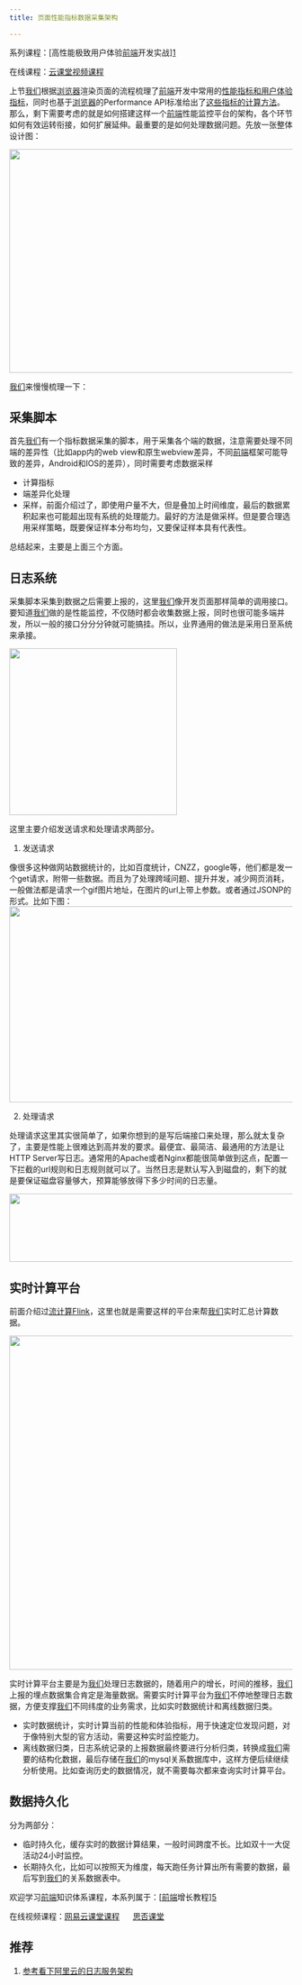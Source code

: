 ```yaml
---
title: 页面性能指标数据采集架构

---
```

系列课程：[高性能极致用户体验[前端](https://www.w3cdoc.com)开发实战][1]

在线课程：[云课堂视频课程][2]

上节[我们](https://www.w3cdoc.com)根据[浏览器](https://www.w3cdoc.com)渲染页面的流程梳理了[前端](https://www.w3cdoc.com)开发中常用的[性能指标和用户体验指标][1]，同时也基于[浏览器](https://www.w3cdoc.com)的Performance API标准给出了[这些指标的计算方法][3]。那么，剩下需要考虑的就是如何搭建这样一个[前端](https://www.w3cdoc.com)性能监控平台的架构，各个环节如何有效运转衔接，如何扩展延伸。最重要的是如何处理数据问题。先放一张整体设计图：


  <img loading="lazy" class="alignnone wp-image-3432 shadow" src="https://haomou.oss-cn-beijing.aliyuncs.com/upload/2019/01/img_5c3074b48b04f.png" data-src="https://haomou.oss-cn-beijing.aliyuncs.com/upload/2019/01/img_5c3074b48b04f.png?x-oss-process=image/format,webp" alt="" width="554" height="397" srcset="https://haomou.oss-cn-beijing.aliyuncs.com/upload/2019/01/img_5c3074b48b04f.png?x-oss-process=image/format,webp 2438w, https://haomou.oss-cn-beijing.aliyuncs.com/upload/2019/01/img_5c3074b48b04f.png?x-oss-process=image/quality,q_50/resize,m_fill,w_300,h_215/format,webp 300w, https://haomou.oss-cn-beijing.aliyuncs.com/upload/2019/01/img_5c3074b48b04f.png?x-oss-process=image/quality,q_50/resize,m_fill,w_768,h_551/format,webp 768w, https://haomou.oss-cn-beijing.aliyuncs.com/upload/2019/01/img_5c3074b48b04f.png?x-oss-process=image/quality,q_50/resize,m_fill,w_800,h_574/format,webp 800w" sizes="(max-width: 554px) 100vw, 554px" />

[我们](https://www.w3cdoc.com)来慢慢梳理一下：

## 采集脚本

首先[我们](https://www.w3cdoc.com)有一个指标数据采集的脚本，用于采集各个端的数据，注意需要处理不同端的差异性（比如app内的web view和原生webview差异，不同[前端](https://www.w3cdoc.com)框架可能导致的差异，Android和IOS的差异），同时需要考虑数据采样

* 计算指标
* 端差异化处理
* 采样，前面介绍过了，即使用户量不大，但是叠加上时间维度，最后的数据累积起来也可能超出现有系统的处理能力。最好的方法是做采样。但是要合理选用采样策略，既要保证样本分布均匀，又要保证样本具有代表性。

总结起来，主要是上面三个方面。

## 日志系统

采集脚本采集到数据之后需要上报的，这里[我们](https://www.w3cdoc.com)像开发页面那样简单的调用接口。要知道[我们](https://www.w3cdoc.com)做的是性能监控，不仅随时都会收集数据上报，同时也很可能多端并发，所以一般的接口分分分钟就可能搞挂。所以，业界通用的做法是采用日至系统来承接。


  <img loading="lazy" class="alignnone wp-image-3427 shadow" src="https://haomou.oss-cn-beijing.aliyuncs.com/upload/2019/01/img_5c306d8c6f34b.png" data-src="https://haomou.oss-cn-beijing.aliyuncs.com/upload/2019/01/img_5c306d8c6f34b.png?x-oss-process=image/format,webp" alt="" width="298" height="296" srcset="https://haomou.oss-cn-beijing.aliyuncs.com/upload/2019/01/img_5c306d8c6f34b.png?x-oss-process=image/format,webp 886w, https://haomou.oss-cn-beijing.aliyuncs.com/upload/2019/01/img_5c306d8c6f34b.png?x-oss-process=image/quality,q_50/resize,m_fill,w_150,h_150/format,webp 150w, https://haomou.oss-cn-beijing.aliyuncs.com/upload/2019/01/img_5c306d8c6f34b.png?x-oss-process=image/quality,q_50/resize,m_fill,w_300,h_298/format,webp 300w, https://haomou.oss-cn-beijing.aliyuncs.com/upload/2019/01/img_5c306d8c6f34b.png?x-oss-process=image/quality,q_50/resize,m_fill,w_768,h_763/format,webp 768w, https://haomou.oss-cn-beijing.aliyuncs.com/upload/2019/01/img_5c306d8c6f34b.png?x-oss-process=image/quality,q_50/resize,m_fill,w_604,h_600/format,webp 604w" sizes="(max-width: 298px) 100vw, 298px" />

这里主要介绍发送请求和处理请求两部分。

  1. 发送请求

像很多这种做网站数据统计的，比如百度统计，CNZZ，google等，他们都是发一个get请求，附带一些数据。而且为了处理跨域问题、提升并发，减少网页消耗，一般做法都是请求一个gif图片地址，在图片的url上带上参数。或者通过JSONP的形式。比如下图：<img loading="lazy" width="800" height="348" class="alignnone size-full wp-image-3425 shadow" src="https://haomou.oss-cn-beijing.aliyuncs.com/upload/2019/01/img_5c2f875504a15.png" data-src="https://haomou.oss-cn-beijing.aliyuncs.com/upload/2019/01/img_5c2f875504a15.png?x-oss-process=image/format,webp" alt="" srcset="https://haomou.oss-cn-beijing.aliyuncs.com/upload/2019/01/img_5c2f875504a15.png?x-oss-process=image/format,webp 800w, https://haomou.oss-cn-beijing.aliyuncs.com/upload/2019/01/img_5c2f875504a15.png?x-oss-process=image/quality,q_50/resize,m_fill,w_300,h_131/format,webp 300w, https://haomou.oss-cn-beijing.aliyuncs.com/upload/2019/01/img_5c2f875504a15.png?x-oss-process=image/quality,q_50/resize,m_fill,w_768,h_334/format,webp 768w" sizes="(max-width: 800px) 100vw, 800px" />


  2. 处理请求

处理请求这里其实很简单了，如果你想到的是写后端接口来处理，那么就太复杂了，主要是性能上很难达到高并发的要求。最便宜、最简洁、最通用的方法是让HTTP Server写日志。通常用的Apache或者Nginx都能很简单做到这点，配置一下拦截的url规则和日志规则就可以了。当然日志是默认写入到磁盘的，剩下的就是要保证磁盘容量够大，预算能够放得下多少时间的日志量。


  <img loading="lazy" class="alignnone wp-image-3428 shadow" src="https://haomou.oss-cn-beijing.aliyuncs.com/upload/2019/01/img_5c3070193a711.png" data-src="https://haomou.oss-cn-beijing.aliyuncs.com/upload/2019/01/img_5c3070193a711.png?x-oss-process=image/format,webp" alt="" width="815" height="121" srcset="https://haomou.oss-cn-beijing.aliyuncs.com/upload/2019/01/img_5c3070193a711.png?x-oss-process=image/format,webp 1440w, https://haomou.oss-cn-beijing.aliyuncs.com/upload/2019/01/img_5c3070193a711.png?x-oss-process=image/quality,q_50/resize,m_fill,w_300,h_45/format,webp 300w, https://haomou.oss-cn-beijing.aliyuncs.com/upload/2019/01/img_5c3070193a711.png?x-oss-process=image/quality,q_50/resize,m_fill,w_768,h_114/format,webp 768w, https://haomou.oss-cn-beijing.aliyuncs.com/upload/2019/01/img_5c3070193a711.png?x-oss-process=image/quality,q_50/resize,m_fill,w_800,h_119/format,webp 800w" sizes="(max-width: 815px) 100vw, 815px" />

## 实时计算平台

前面介绍过[流计算Flink][4]，这里也就是需要这样的平台来帮[我们](https://www.w3cdoc.com)实时汇总计算数据。


  <img loading="lazy" class="alignnone wp-image-3434 shadow" src="https://haomou.oss-cn-beijing.aliyuncs.com/upload/2019/01/img_5c3075320bb02.png" data-src="https://haomou.oss-cn-beijing.aliyuncs.com/upload/2019/01/img_5c3075320bb02.png?x-oss-process=image/format,webp" alt="" width="846" height="593" srcset="https://haomou.oss-cn-beijing.aliyuncs.com/upload/2019/01/img_5c3075320bb02.png?x-oss-process=image/format,webp 2466w, https://haomou.oss-cn-beijing.aliyuncs.com/upload/2019/01/img_5c3075320bb02.png?x-oss-process=image/quality,q_50/resize,m_fill,w_300,h_210/format,webp 300w, https://haomou.oss-cn-beijing.aliyuncs.com/upload/2019/01/img_5c3075320bb02.png?x-oss-process=image/quality,q_50/resize,m_fill,w_768,h_538/format,webp 768w, https://haomou.oss-cn-beijing.aliyuncs.com/upload/2019/01/img_5c3075320bb02.png?x-oss-process=image/quality,q_50/resize,m_fill,w_800,h_561/format,webp 800w" sizes="(max-width: 846px) 100vw, 846px" />

实时计算平台主要是为[我们](https://www.w3cdoc.com)处理日志数据的，随着用户的增长，时间的推移，[我们](https://www.w3cdoc.com)上报的埋点数据集合肯定是海量数据。需要实时计算平台为[我们](https://www.w3cdoc.com)不停地整理日志数据，方便支撑[我们](https://www.w3cdoc.com)不同纬度的业务需求，比如实时数据统计和离线数据归类。

* 实时数据统计，实时计算当前的性能和体验指标，用于快速定位发现问题，对于像特别大型的官方活动，需要这种实时监控能力。
* 离线数据归类，日志系统记录的上报数据最终要进行分析归类，转换成[我们](https://www.w3cdoc.com)需要的结构化数据，最后存储在[我们](https://www.w3cdoc.com)的mysql关系数据库中，这样方便后续继续分析使用。比如查询历史的数据情况，就不需要每次都来查询实时计算平台。

## 数据持久化

分为两部分：

* 临时持久化，缓存实时的数据计算结果，一般时间跨度不长。比如双十一大促活动24小时监控。
* 长期持久化，比如可以按照天为维度，每天跑任务计算出所有需要的数据，最后写到[我们](https://www.w3cdoc.com)的关系数据表中。

欢迎学习[前端](https://www.w3cdoc.com)知识体系课程，本系列属于：[[前端](https://www.w3cdoc.com)增长教程][5]

在线视频课程：<a href="https://study.163.com/course/courseMain.htm?share=2&shareId=400000000351011&courseId=1209400904&_trace_c_p_k2_=d5106aa1758748cea6e733c4b1f29bbe" target="_blank" rel="noopener noreferrer">网易云课堂课程</a>      <a href="https://segmentfault.com/ls/1650000019681091" target="_blank" rel="noopener noreferrer">思否课堂</a>

## 推荐

  1. [参考看下阿里云的日志服务架构][6]

 [1]: https://www.f2e123.com/pwa/2390.html
 [2]: https://study.163.com/course/courseMain.htm?courseId=1006304007&share=2&shareId=400000000351011
 [3]: https://www.f2e123.com/pwa/3301.html
 [4]: https://www.f2e123.com/linux/3360.html
 [5]: https://www.f2e123.com/fed-regain
 [6]: https://help.aliyun.com/document_detail/48869.html
